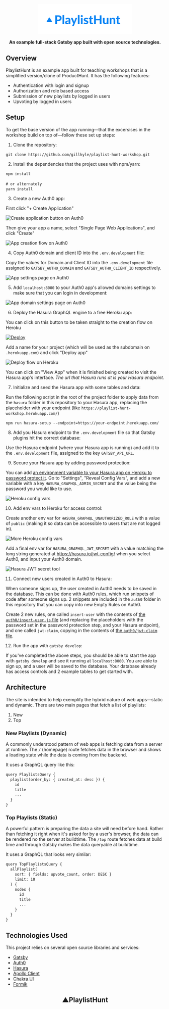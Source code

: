 <p align="center">
  <a href="https://www.gatsbyjs.org">
    <img alt="Playlist Hunt" src="https://raw.githubusercontent.com/gillkyle/images/master/playlist-hunt/logo-large.png" width="300" />
  </a>
</p>
<p align="center">
  <b>An example full-stack Gatsby app built with open source technologies.</b>
</p>

## Overview

PlaylistHunt is an example app built for teaching workshops that is a simplified version/clone of ProductHunt. It has the following features:

- Authentication with login and signup
- Authorization and role based access
- Submission of new playlists by logged in users
- Upvoting by logged in users

## Setup

To get the base version of the app running—that the excersises in the workshop build on top of—follow these set up steps:

1. Clone the repository:

```shell
git clone https://github.com/gillkyle/playlist-hunt-workshop.git
```

2. Install the dependencies that the project uses with npm/yarn:

```shell
npm install

# or alternately
yarn install
```

3. Create a new Auth0 app:

First click "+ Create Application"

![Create application button on Auth0](https://cleanshot-cloud-fra.s3.eu-central-1.amazonaws.com/media/750/EWSbpMXFuRqVE85P4dYqwpSG8IWKGObp6IFltHVx.jpeg?X-Amz-Content-Sha256=UNSIGNED-PAYLOAD&X-Amz-Algorithm=AWS4-HMAC-SHA256&X-Amz-Credential=AKIA5MF2VVMNBYBOTT5A%2F20200615%2Feu-central-1%2Fs3%2Faws4_request&X-Amz-Date=20200615T223504Z&X-Amz-SignedHeaders=host&X-Amz-Expires=300&X-Amz-Signature=547455fcb8c2d711d1f0ef0b2980ab0558b9390b2be8b16961d31c8394eb2fe9)

Then give your app a name, select "Single Page Web Applications", and click "Create"

![App creation flow on Auth0](https://cleanshot-cloud-fra.s3.eu-central-1.amazonaws.com/media/750/IlylfQtgbtA6zEvSS6GlJKPqyvASoEyd2g6QsZOj.jpeg?X-Amz-Content-Sha256=UNSIGNED-PAYLOAD&X-Amz-Algorithm=AWS4-HMAC-SHA256&X-Amz-Credential=AKIA5MF2VVMNBYBOTT5A%2F20200615%2Feu-central-1%2Fs3%2Faws4_request&X-Amz-Date=20200615T223546Z&X-Amz-SignedHeaders=host&X-Amz-Expires=300&X-Amz-Signature=6c55d3c2f32ae7ef53f55a74ee1e2822a4d84596da90caa6fb709d0b63f9e74d)

4. Copy Auth0 domain and client ID into the `.env.development` file:

Copy the values for Domain and Client ID into the `.env.development` file assigned to `GATSBY_AUTH0_DOMAIN` and `GATSBY_AUTH0_CLIENT_ID` respectively.

![App settings page on Auth0](https://cleanshot-cloud-fra.s3.eu-central-1.amazonaws.com/media/750/0OgqNLgr1ro1Qn86Ugw6rGsx804BfYLSb344JNhh.jpeg?X-Amz-Content-Sha256=UNSIGNED-PAYLOAD&X-Amz-Algorithm=AWS4-HMAC-SHA256&X-Amz-Credential=AKIA5MF2VVMNBYBOTT5A%2F20200615%2Feu-central-1%2Fs3%2Faws4_request&X-Amz-Date=20200615T223631Z&X-Amz-SignedHeaders=host&X-Amz-Expires=300&X-Amz-Signature=f1c67add5f921be2f18ed64eea423a59cce8c7fb24ddc44d6204f1617f8d2ddf)

5. Add `localhost:8000` to your Auth0 app's allowed domains settings to make sure that you can login in development:

![App domain settings page on Auth0](https://cleanshot-cloud-fra.s3.eu-central-1.amazonaws.com/media/750/G86YDc31wL1lKSHaFF9qsFctnNBP0atQ6Wze9nRL.jpeg?X-Amz-Content-Sha256=UNSIGNED-PAYLOAD&X-Amz-Algorithm=AWS4-HMAC-SHA256&X-Amz-Credential=AKIA5MF2VVMNBYBOTT5A%2F20200615%2Feu-central-1%2Fs3%2Faws4_request&X-Amz-Date=20200615T224946Z&X-Amz-SignedHeaders=host&X-Amz-Expires=300&X-Amz-Signature=fb5b7e18eca33083d0c20bddc3b5bb6fb16538542dc06f355f465c5198139b4e)

6. Deploy the Hasura GraphQL engine to a free Heroku app:

You can click on this button to be taken straight to the creation flow on Heroku

[![Deploy](https://www.herokucdn.com/deploy/button.svg)](https://heroku.com/deploy?template=https://github.com/hasura/graphql-engine-heroku)

Add a name for your project (which will be used as the subdomain on `.herokuapp.com`) and click "Deploy app"

![Deploy flow on Heroku](https://cleanshot-cloud-fra.s3.eu-central-1.amazonaws.com/media/750/3r7EhsFf6NX2YrKJTBoj3XhTrEVd8TxGwRD309tt.jpeg?X-Amz-Content-Sha256=UNSIGNED-PAYLOAD&X-Amz-Algorithm=AWS4-HMAC-SHA256&X-Amz-Credential=AKIA5MF2VVMNBYBOTT5A%2F20200615%2Feu-central-1%2Fs3%2Faws4_request&X-Amz-Date=20200615T224450Z&X-Amz-SignedHeaders=host&X-Amz-Expires=300&X-Amz-Signature=82a94d7dcf8d055365c0455b843ee0b35efc4f6601f5226745fafa4187926aec)

You can click on "View App" when it is finished being created to visit the Hasura app's interface. _The url that Hasura runs at is your Hasura endpoint._

7. Initialize and seed the Hasura app with some tables and data:

Run the following script in the root of the project folder to apply data from the `hasura` folder in this repository to your Hasura app, replacing the placeholder with your endpoint (like `https://playlist-hunt-workshop.herokuapp.com/`)

```shell
npm run hasura-setup --endpoint=https://your-endpoint.herokuapp.com/
```

8. Add you Hasura endpoint to the `.env.development` file so that Gatsby plugins hit the correct database:

Use the Hasura endpoint (where your Hasura app is running) and add it to the `.env.development` file, assigned to the key `GATSBY_API_URL`.

9. Secure your Hasura app by adding password protection:

You can add [an environment variable to your Hasura app on Heroku to password protect it](https://hasura.io/docs/1.0/graphql/manual/deployment/heroku/securing-graphql-endpoint.html#optional-use-the-admin-secret-with-the-cli). Go to "Settings", "Reveal Config Vars", and add a new variable with a key `HASURA_GRAPHQL_ADMIN_SECRET` and the value being the password you would like to use.

![Heroku config vars](https://cleanshot-cloud-fra.s3.eu-central-1.amazonaws.com/media/750/3r7EhsFf6NX2YrKJTBoj3XhTrEVd8TxGwRD309tt.jpeg?X-Amz-Content-Sha256=UNSIGNED-PAYLOAD&X-Amz-Algorithm=AWS4-HMAC-SHA256&X-Amz-Credential=AKIA5MF2VVMNBYBOTT5A%2F20200615%2Feu-central-1%2Fs3%2Faws4_request&X-Amz-Date=20200615T224450Z&X-Amz-SignedHeaders=host&X-Amz-Expires=300&X-Amz-Signature=82a94d7dcf8d055365c0455b843ee0b35efc4f6601f5226745fafa4187926aec)

10. Add env vars to Heroku for access control:

Create another env var for `HASURA_GRAPHQL_UNAUTHORIZED_ROLE` with a value of `public` (making it so data can be accessible to users that are not logged in).

![More Heroku config vars](https://cleanshot-cloud-fra.s3.eu-central-1.amazonaws.com/media/750/3r7EhsFf6NX2YrKJTBoj3XhTrEVd8TxGwRD309tt.jpeg?X-Amz-Content-Sha256=UNSIGNED-PAYLOAD&X-Amz-Algorithm=AWS4-HMAC-SHA256&X-Amz-Credential=AKIA5MF2VVMNBYBOTT5A%2F20200615%2Feu-central-1%2Fs3%2Faws4_request&X-Amz-Date=20200615T224450Z&X-Amz-SignedHeaders=host&X-Amz-Expires=300&X-Amz-Signature=82a94d7dcf8d055365c0455b843ee0b35efc4f6601f5226745fafa4187926aec)

Add a final env var for `HASURA_GRAPHQL_JWT_SECRET` with a value matching the long string generated at https://hasura.io/jwt-config/ when you select Auth0, and input your Auth0 domain.

![Hasura JWT secret tool](https://cleanshot-cloud-fra.s3.eu-central-1.amazonaws.com/media/750/3r7EhsFf6NX2YrKJTBoj3XhTrEVd8TxGwRD309tt.jpeg?X-Amz-Content-Sha256=UNSIGNED-PAYLOAD&X-Amz-Algorithm=AWS4-HMAC-SHA256&X-Amz-Credential=AKIA5MF2VVMNBYBOTT5A%2F20200615%2Feu-central-1%2Fs3%2Faws4_request&X-Amz-Date=20200615T224450Z&X-Amz-SignedHeaders=host&X-Amz-Expires=300&X-Amz-Signature=82a94d7dcf8d055365c0455b843ee0b35efc4f6601f5226745fafa4187926aec)

11. Connect new users created in Auth0 to Hasura:

When someone signs up, the user created in Auth0 needs to be saved in the database. This can be done with Auth0 rules, which run snippets of code after someone signs up. 2 snippets are included in the `auth0` folder in this repository that you can copy into new Empty Rules on Auth0.

Create 2 new rules, one called `insert-user` with the contents of [the `auth0/insert-user.js` file](https://github.com/gillkyle/playlist-hunt-workshop/blob/master/auth0/insert-user.js) (and replacing the placeholders with the password set in the password protection step, and your Hasura endpoint), and one called `jwt-claim`, copying in the contents of [the `auth0/jwt-claim` file](https://github.com/gillkyle/playlist-hunt-workshop/blob/master/auth0/jwt-claim.js).

12. Run the app with `gatsby develop`:

If you've completed the above steps, you should be able to start the app with `gatsby develop` and see it running at `localhost:8000`. You are able to sign up, and a user will be saved to the database. Your database already has access controls and 2 example tables to get started with.

## Architecture

The site is intended to help exemplify the hybrid nature of web apps—static and dynamic. There are two main pages that fetch a list of playlists:

1. New
1. Top

### New Playlists (Dynamic)

A commonly understood pattern of web apps is fetching data from a server at runtime. The `/` (homepage) route fetches data in the browser and shows a loading state while the data is coming from the backend.

It uses a GraphQL query like this:

```
query PlaylistsQuery {
  playlist(order_by: { created_at: desc }) {
    id
    title
    ...
  }
}
```

### Top Playlists (Static)

A powerful pattern is preparing the data a site will need before hand. Rather than fetching it right when it's asked for by a user's browser, the data can be rendered no the server at buildtime. The `/top` route fetches data at build time and through Gatsby makes the data queryable at buildtime.

It uses a GraphQL that looks very similar:

```
query TopPlaylistsQuery {
  allPlaylist(
    sort: { fields: upvote_count, order: DESC }
    limit: 10
  ) {
    nodes {
      id
      title
      ...
    }
  }
}
```

## Technologies Used

This project relies on several open source libraries and services:

- [Gatsby](https://gatsbyjs.org/)
- [Auth0](https://auth0.com/)
- [Hasura](https://hasura.io/)
- [Apollo Client](https://www.apollographql.com/)
- [Chakra UI](https://chakra-ui.com/)
- [Formik](https://jaredpalmer.com/formik/)

<h2 align="center">
  ▲PlaylistHunt
</h2>
